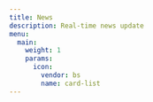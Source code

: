 ```yaml
---
title: News
description: Real-time news update
menu:
  main:
    weight: 1
    params:
      icon:
        vendor: bs
        name: card-list
---
```


